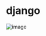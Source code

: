 # django


![image](https://user-images.githubusercontent.com/42159453/147421557-4e1b350c-a553-4c7a-a53b-615088322a74.png)
